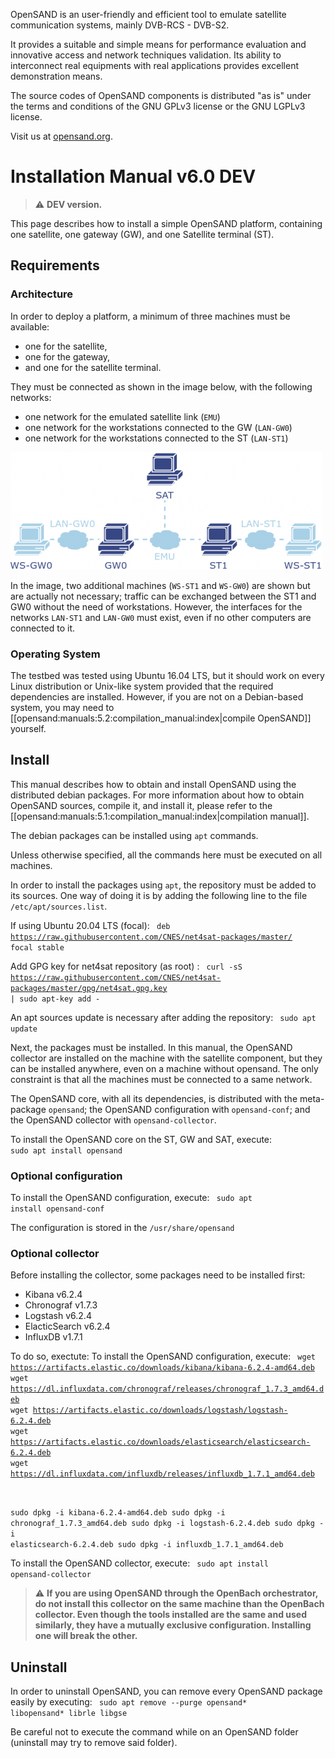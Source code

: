 OpenSAND is an user-friendly and efficient tool to emulate satellite
communication systems, mainly DVB-RCS - DVB-S2.

It provides a suitable and simple means for performance evaluation and
innovative access and network techniques validation. Its ability to interconnect
real equipments with real applications provides excellent demonstration means.

The source codes of OpenSAND components is distributed "as is" under the terms
and conditions of the GNU GPLv3 license or the GNU LGPLv3 license.

Visit us at [opensand.org](https://www.opensand.org/).

# Installation Manual v6.0 DEV

> :warning: **DEV version.**

This page describes how to install a simple OpenSAND platform, containing one satellite, one gateway (GW), and one Satellite terminal (ST).

## Requirements

### Architecture

In order to deploy a platform, a minimum of three machines must be available:

- one for the satellite,
- one for the gateway,
- and one for the satellite terminal.

They must be connected as shown in the image below, with the following networks:

- one network for the emulated satellite link (`EMU`)
- one network for the workstations connected to the GW (`LAN-GW0`)
- one network for the workstations connected to the ST (`LAN-ST1`)

![Installation schema](/schema_install.png)

In the image, two additional machines (`WS-ST1` and `WS-GW0`) are shown but are actually not necessary; traffic can be exchanged between the ST1 and GW0 without the need of workstations. However, the interfaces for the networks `LAN-ST1` and `LAN-GW0` must exist, even if no other computers are connected to it. 

### Operating System

The testbed was tested using Ubuntu 16.04 LTS, but it should work on every Linux distribution or Unix-like system provided that the required dependencies are installed. However, if you are not on a Debian-based system, you may need to [[opensand:manuals:5.2:compilation_manual:index|compile OpenSAND]] yourself.

## Install

This manual describes how to obtain and install OpenSAND using the distributed debian packages. For more information about how to obtain OpenSAND sources, compile it, and install it, please refer to the [[opensand:manuals:5.1:compilation_manual:index|compilation manual]].

The debian packages can be installed using `apt` commands.

Unless otherwise specified, all the commands here must be executed on all machines.

In order to install the packages using `apt`, the repository must be added to its sources. One way of doing it is by adding the following line to the file `/etc/apt/sources.list`.

If using Ubuntu 20.04 LTS (focal):
<code>
deb https://raw.githubusercontent.com/CNES/net4sat-packages/master/ focal stable
</code>

Add GPG key for net4sat repository (as root) : 
<code>
curl -sS https://raw.githubusercontent.com/CNES/net4sat-packages/master/gpg/net4sat.gpg.key | sudo apt-key add -
</code>

An apt sources update is necessary after adding the repository:
<code>
sudo apt update
</code>

Next, the packages must be installed. In this manual, the OpenSAND collector are installed on the machine with the satellite component, but they can be installed anywhere, even on a machine without opensand. The only constraint is that all the machines must be connected to a same network.

The OpenSAND core, with all its dependencies, is distributed with the meta-package `opensand`; the OpenSAND configuration with `opensand-conf`; and the OpenSAND collector with `opensand-collector`.

To install the OpenSAND core on the ST, GW and SAT, execute:
<code>
sudo apt install opensand
</code>

### Optional configuration

To install the OpenSAND configuration, execute:
<code>
sudo apt install opensand-conf
</code>

The configuration is stored in the `/usr/share/opensand`

### Optional collector

Before installing the collector, some packages need to be installed first:

- Kibana v6.2.4
- Chronograf v1.7.3
- Logstash v6.2.4
- ElacticSearch v6.2.4
- InfluxDB v1.7.1

To do so, exectute:
To install the OpenSAND configuration, execute:
<code>
wget https://artifacts.elastic.co/downloads/kibana/kibana-6.2.4-amd64.deb
wget https://dl.influxdata.com/chronograf/releases/chronograf_1.7.3_amd64.deb
wget https://artifacts.elastic.co/downloads/logstash/logstash-6.2.4.deb
wget https://artifacts.elastic.co/downloads/elasticsearch/elasticsearch-6.2.4.deb
wget https://dl.influxdata.com/influxdb/releases/influxdb_1.7.1_amd64.deb

sudo dpkg -i kibana-6.2.4-amd64.deb
sudo dpkg -i chronograf_1.7.3_amd64.deb
sudo dpkg -i logstash-6.2.4.deb
sudo dpkg -i elasticsearch-6.2.4.deb
sudo dpkg -i influxdb_1.7.1_amd64.deb
</code>

To install the OpenSAND collector, execute:
<code>
sudo apt install opensand-collector
</code>

> :warning: **If you are using OpenSAND through the OpenBach orchestrator, do **not** install this collector on the same machine than the OpenBach collector. Even though the tools installed are the same and used similarly, they have a mutually exclusive configuration. Installing one will break the other.**

## Uninstall

In order to uninstall OpenSAND, you can remove every OpenSAND package easily by executing:
<code>
sudo apt remove --purge opensand* libopensand* librle libgse
</code>

Be careful not to execute the command while on an OpenSAND folder (uninstall may try to remove said folder).
